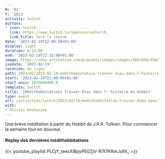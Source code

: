 ```yaml
---
M: '02'
Y: '2023'
activity: twitch
buttons:
- icon: twitch
  link: https://www.twitch.tv/opensourcechurch
  link_title: Vers la chaine
date: '2023-02-19T22:00:00+01:00'
display: light
duration: 0:15:00
end: '2023-02-19T22:15:00+01:00'
image: https://cdna.artstation.com/p/assets/images/images/003/654/594/large/sam-robberechts-finalrender1.jpg
isodate: '2023-02-19'
location: en ligne
path: 2023/02/2023-02-19-medithobbitation-trouver-dieu-dans-l-histoire-du-hobbit.md
start: '2023-02-19T22:00:00+01:00'
start-unix: 1676840400.0
template: twitch
title: '[Médithobbitation] Trouver Dieu dans l''histoire du Hobbit'
type: event
url: /activities/twitch/2023/02/19/medithobbitation-trouver-dieu-dans-l-histoire-du-hobbit
with:
- Olivier Keshavjee
---
```

Une brève méditation à partir du *Hobbit* de J.R.R. Tolkien. Pour commencer la semaine tout en douceur.



#### Replay des dernières médithobbitations

{{< youtube_playlist PLCjY_teexXiBpyPEGZjV-NTt7KRmJs9X_ >}}